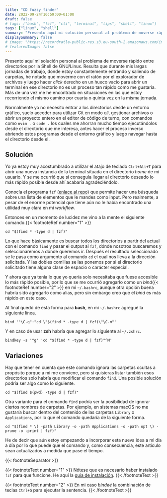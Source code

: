 ```yaml
---
title: "CD fuzzy finder"
date: 2022-09-24T16:59:00+01:00
draft: false
# tags: ["bash", "fzf", "cli", "terminal", "tips", "shell", "linux"]
tags: ["linux", "shell"]
summary: "Presento aquí mi solución personal al problema de moverse rápido entre directorios por la Shell de GNU/Linux."
displaySummary: false
# image: "https://recordratla-public-res.s3.eu-south-2.amazonaws.com/img/20220924/fzf-1300.jpg"
# featuredImage: false
---
```


Presento aquí mi solución personal al problema de moverse rápido entre directorios por la Shell de GNU/Linux. Resulta que durante mis largas jornadas de trabajo, donde estoy
constantemente entrando y saliendo de carpetas, he notado que moverme
con el ratón por el explorador de archivos y luego hacer *click* derecho
en un hueco vacío para abrir un terminal en ese directorio no es un
proceso tan rápido como me gustaría. Más de una vez me he encontrado en
situaciones en las que estoy recorriendo el mismo camino por cuarta o
quinta vez en la misma jornada.

Normalmente yo no necesito entrar a los directorios desde un entorno
gráfico, suelo acceder para utilizar Git en modo *cli*, gestionar
archivos o abrir un proyecto entero en el editor de código de turno, con
comandos como `nvim .` o `code .` los cuales me ahorran mucho tiempo
ejecutándolos desde el directorio que me interesa, antes hacer el
proceso inverso abriendo estos programas desde el entorno gráfico y
luego navegar hasta el directorio desde el.

## Solución

Yo ya estoy muy acostumbrado a utilizar el atajo de teclado `Ctrl+Alt+T`
para abrir una nueva instancia de la terminal situada en el directorio
*home* de mi usuario. Y se me ocurrió que si conseguía llegar al
directorio deseado lo más rápido posible desde ahí acabaría
agradeciéndolo.

Conocía el programa `fzf` ([enlace al repo](https://github.com/junegunn/fzf))
que permite hacer una búsqueda sobre una lista de elementos que le
mandes como input. Pero realmente, a pesar de el enorme potencial que
tiene aún no le había encontrado una utilidad muy clara en mi
*workflow*.

Entonces en un momento de lucidez me vino a la mente el siguiente
comando.{{< footnoteRef number="1" >}}

    cd "$(find * -type d | fzf)"

Lo que hace básicamente es buscar todos los directorios a partir del
actual con el comando `find` y pasar el output al `fzf`, dónde nosotros
buscaremos y seleccionaremos a dónde queremos ir. Después el resultado
seleccionado se le pasa como argumento al comando `cd` el cual nos lleva
a la dirección solicitada. Y las dobles comillas se las ponemos por si
el directorio solicitado tiene alguna clase de espacio o carácter
especial.

Y ahora que ya tenía lo que yo quería solo necesitaba que fuese
accesible lo más rápido posible, por lo que se me ocurrió agregarlo como
un *bind*{{< footnoteRef number="2" >}} en mi `~/.bashrc`, aunque otra opción buena habría sido
agregarlo como alias, pero sin embargo creo que el *bind* es más rápido
en este caso.

Al final quedó de esta forma para **bash**, en mi `~/.bashrc` agregué la
siguiente línea.

    bind '"\C-g":"cd \"$(find * -type d | fzf)\"\C-m"'

Y en caso de usar **zsh** habría que agregar lo siguiente al `~/.zshrc`.

    bindkey -s '^g' 'cd "$(find * -type d | fzf)"^M'

## Variaciones

Hay que tener en cuenta que este comando ignora las carpetas ocultas a
propósito porque a mi me conviene, pero si quisieras listar también esos
directorios solo habría que modificar el comando `find`. Una posible
solución podría ser algo como lo siguiente.

    cd "$(find $(pwd) -type d | fzf)"

Otra variante para el comando `find` podría ser la posibilidad de
ignorar ciertos nombres de carpetas. Por ejemplo, en sistemas macOS no
me gustaría buscar dentro del contenido de las carpetas `Library` o
`Applications`, por lo que el comando quedaría de la siguiente forma.

    cd "$(find * \( -path Library -o -path Applications -o -path opt \) -prune -o -print | fzf)"

He de decir que aún estoy empezando a incorporar esta nueva idea a mi día a día por lo que puede que el comando y, como consecuencia, este articulo sean actualizados a medida que pase el tiempo.

{{< footnoteSeparator >}}

{{< footnoteText number="1" >}}
Nótese que es necesario haber instalado `fzf` para que funcione. He aquí la [guía de instalación](https://github.com/junegunn/fzf#installation).
{{< /footnoteText >}}

{{< footnoteText number="2" >}}
En mi caso *bindeé* la combinación de teclas `Ctrl+G` para ejecutar la sentencia.
{{< /footnoteText >}}
